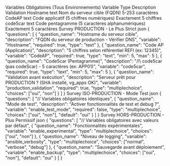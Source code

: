 Variables Obligatoires (Tous Environnements)
Variable	Type	Description	Validation
Hostname	text	Nom du serveur cible (FQDN)	5-253 caractères
CodeAP	text	Code applicatif (5 chiffres numériques)	Exactement 5 chiffres
code5car	text	Code pentagramme (5 caractères alphanumériques)	Exactement 5 caractères
Survey PRODUCTION - Le Plus Strict
json
{
  "questions": [
    {
      "question_name": "Hostname du serveur cible",
      "description": "FQDN du serveur de production - Vérifier DNS",
      "variable": "Hostname",
      "required": true,
      "type": "text"
    },
    {
      "question_name": "Code AP (Application)", 
      "description": "5 chiffres selon référentiel REFI (ex: 12345)",
      "variable": "CodeAP",
      "required": true,
      "type": "text",
      "min": 5, "max": 5
    },
    {
      "question_name": "Code5car (Pentagramme)",
      "description": "/!\\ code5car (pas codeScar) - 5 caractères (ex: APP01)",
      "variable": "code5car", 
      "required": true,
      "type": "text",
      "min": 5, "max": 5
    },
    {
      "question_name": "Validation avant exécution",
      "description": "Serveur prêt pour PRODUCTION ? (SHA installé, vg_apps OK)",
      "variable": "production_validation",
      "required": true,
      "type": "multiplechoice",
      "choices": ["oui", "non"]
    }
  ]
}
Survey ISO-PRODUCTION - Mode Test
json
{
  "questions": [
    "// Variables obligatoires identiques",
    {
      "question_name": "Mode de test",
      "description": "Activer fonctionnalités de test et debug ?",
      "variable": "enable_test_mode", 
      "required": false,
      "type": "multiplechoice",
      "choices": ["oui", "non"],
      "default": "oui"
    }
  ]
}
Survey HORS-PRODUCTION - Plus Permissif
json
{
  "questions": [
    "// Variables obligatoires avec valeurs par défaut",
    {
      "question_name": "Fonctionnalités expérimentales",
      "variable": "enable_experimental",
      "type": "multiplechoice", 
      "choices": ["oui", "non"]
    },
    {
      "question_name": "Niveau de logging",
      "variable": "ansible_verbosity",
      "type": "multiplechoice",
      "choices": ["normal", "verbose", "debug"]
    },
    {
      "question_name": "Sauvegarde avant déploiement", 
      "variable": "enable_backup",
      "type": "multiplechoice",
      "choices": ["oui", "non"],
      "default": "oui"
    }
  ]
}
